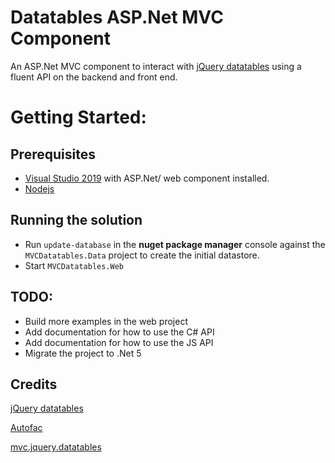 # Datatables ASP.Net MVC Component
An ASP.Net MVC component to interact with [jQuery datatables](https://datatables.net/) using a fluent API on the backend and front end.

# Getting Started:
## Prerequisites
- [Visual Studio 2019](https://visualstudio.microsoft.com/) with ASP.Net/ web component installed.
- [Nodejs](https://nodejs.org/en/)

## Running the solution
- Run `update-database` in the **nuget package manager** console against the `MVCDatatables.Data` project to create the initial datastore.
- Start `MVCDatatables.Web`

## TODO:
- Build more examples in the web project
- Add documentation for how to use the C# API
- Add documentation for how to use the JS API
- Migrate the project to .Net 5

## Credits
[jQuery datatables](https://datatables.net/)

[Autofac](https://autofac.org/)

[mvc.jquery.datatables](https://github.com/mcintyre321/mvc.jquery.datatables)
